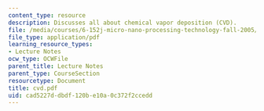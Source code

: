 ```yaml
---
content_type: resource
description: Discusses all about chemical vapor deposition (CVD).
file: /media/courses/6-152j-micro-nano-processing-technology-fall-2005/cad5227ddbdf120be10a0c372f2ccedd_cvd.pdf
file_type: application/pdf
learning_resource_types:
- Lecture Notes
ocw_type: OCWFile
parent_title: Lecture Notes
parent_type: CourseSection
resourcetype: Document
title: cvd.pdf
uid: cad5227d-dbdf-120b-e10a-0c372f2ccedd
---
```

